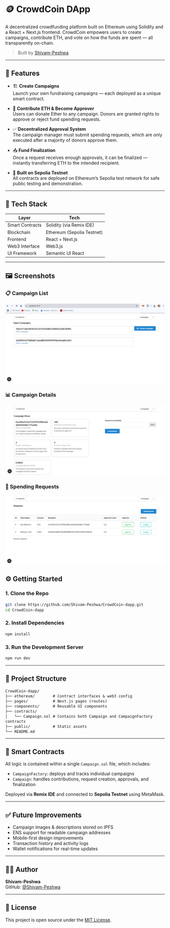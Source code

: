 # 🪙 CrowdCoin DApp

A decentralized crowdfunding platform built on Ethereum using Solidity and a React + Next.js frontend. CrowdCoin empowers users to create campaigns, contribute ETH, and vote on how the funds are spent — all transparently on-chain.

> Built by [Shivam-Peshwa](https://github.com/Shivam-Peshwa)

---

## 🚀 Features

- 🏗️ **Create Campaigns**  
  Launch your own fundraising campaigns — each deployed as a unique smart contract.

- 💸 **Contribute ETH & Become Approver**  
  Users can donate Ether to any campaign. Donors are granted rights to approve or reject fund spending requests.

- ✅ **Decentralized Approval System**  
  The campaign manager must submit spending requests, which are only executed after a majority of donors approve them.

- 📤 **Fund Finalization**  
  Once a request receives enough approvals, it can be finalized — instantly transferring ETH to the intended recipient.

- 🔐 **Built on Sepolia Testnet**  
  All contracts are deployed on Ethereum’s Sepolia test network for safe public testing and demonstration.

---

## 🧱 Tech Stack

| Layer        | Tech                     |
|--------------|--------------------------|
| Smart Contracts | Solidity (via Remix IDE)  |
| Blockchain     | Ethereum (Sepolia Testnet) |
| Frontend       | React + Next.js          |
| Web3 Interface | Web3.js                  |
| UI Framework   | Semantic UI React        |

---

## 🖼️ Screenshots

### 📋 Campaign List
![Campaign List](./screenshots/campaign-list.png)

### 📊 Campaign Details
![Campaign Details](./screenshots/campaign-details.png)

### 📄 Spending Requests
![Requests Page](./screenshots/requests.png)

## ⚙️ Getting Started

### 1. Clone the Repo

```bash
git clone https://github.com/Shivam-Peshwa/CrowdCoin-dapp.git
cd CrowdCoin-dapp
```

### 2. Install Dependencies

```bash
npm install
```

### 3. Run the Development Server

```bash
npm run dev
```

---

## 📁 Project Structure

```
CrowdCoin-dapp/
├── ethereum/        # Contract interfaces & web3 config
├── pages/           # Next.js pages (routes)
├── components/      # Reusable UI components
├── contracts/
│   └── Campaign.sol # Contains both Campaign and CampaignFactory contracts
├── public/          # Static assets
└── README.md
```

---

## 📜 Smart Contracts

All logic is contained within a single `Campaign.sol` file, which includes:

- `CampaignFactory`: deploys and tracks individual campaigns
- `Campaign`: handles contributions, request creation, approvals, and finalization

Deployed via **Remix IDE** and connected to **Sepolia Testnet** using MetaMask.

---

## ✅ Future Improvements

- Campaign images & descriptions stored on IPFS
- ENS support for readable campaign addresses
- Mobile-first design improvements
- Transaction history and activity logs
- Wallet notifications for real-time updates

---

## 👨‍💻 Author

**Shivam-Peshwa**  
GitHub: [@Shivam-Peshwa](https://github.com/Shivam-Peshwa)

---

## 📄 License

This project is open source under the [MIT License](LICENSE).

